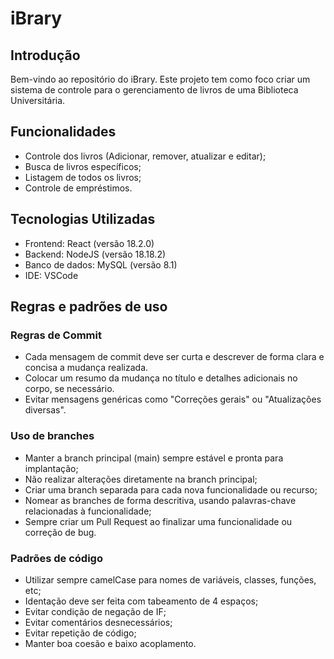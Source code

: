 # iBrary

## Introdução

Bem-vindo ao repositório do iBrary. Este projeto tem como foco criar um sistema de controle para o gerenciamento de livros de uma Biblioteca Universitária.

## Funcionalidades

- Controle dos livros (Adicionar, remover, atualizar e editar);
- Busca de livros específicos;
- Listagem de todos os livros;
- Controle de empréstimos.

## Tecnologias Utilizadas

- Frontend: React (versão 18.2.0)
- Backend: NodeJS (versão 18.18.2)
- Banco de dados: MySQL (versão 8.1)
- IDE: VSCode

## Regras e padrões de uso

### Regras de Commit

- Cada mensagem de commit deve ser curta e descrever de forma clara e concisa a mudança realizada.
- Colocar um resumo da mudança no título e detalhes adicionais no corpo, se necessário.
- Evitar mensagens genéricas como "Correções gerais" ou "Atualizações diversas".

### Uso de branches

- Manter a branch principal (main) sempre estável e pronta para implantação;
- Não realizar alterações diretamente na branch principal;
- Criar uma branch separada para cada nova funcionalidade ou recurso;
- Nomear as branches de forma descritiva, usando palavras-chave relacionadas à funcionalidade;
- Sempre criar um Pull Request ao finalizar uma funcionalidade ou correção de bug.

### Padrões de código

- Utilizar sempre camelCase para nomes de variáveis, classes, funções, etc;
- Identação deve ser feita com tabeamento de 4 espaços;
- Evitar condição de negação de IF;
- Evitar comentários desnecessários;
- Evitar repetição de código;
- Manter boa coesão e baixo acoplamento.
